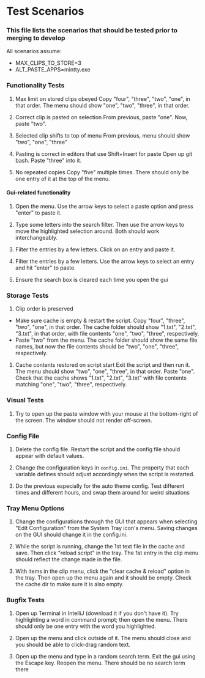 # Test Scenarios
### This file lists the scenarios that should be tested prior to merging to develop

All scenarios assume:
- MAX_CLIPS_TO_STORE=3
- ALT_PASTE_APPS=mintty.exe

### Functionality Tests
1. Max limit on stored clips obeyed
Copy "four", "three", "two", "one", in that order. The menu should show "one", "two", "three", in that order.

1. Correct clip is pasted on selection
From previous, paste "one". Now, paste "two".

1. Selected clip shifts to top of menu
From previous, menu should show "two", "one", "three"

1. Pasting is correct in editors that use Shift+Insert for paste
Open up git bash. Paste "three" into it.

1. No repeated copies
Copy "five" multiple times. There should only be one entry of it at the top of the menu.

#### Gui-related functionality

1. Open the menu. Use the arrow keys to select a paste option and press "enter" to paste it.

1. Type some letters into the search filter. Then use the arrow keys to move the highlighted selection around. Both should work interchangeably. 

1. Filter the entries by a few letters. Click on an entry and paste it.

1. Filter the entries by a few letters. Use the arrow keys to select an entry and hit "enter" to paste.

1. Ensure the search box is cleared each time you open the gui

### Storage Tests
1. Clip order is preserved
 * Make sure cache is empty & restart the script. Copy "four", "three", "two", "one", in that order. The cache folder should show "1.txt", "2.txt", "3.txt", in that order, with file contents "one", "two", "three", respectively.
 * Paste "two" from the menu. The cache folder should show the same file names, but now the file contents should be "two", "one", "three", respectively.
 
1. Cache contents restored on script start
Exit the script and then run it. The menu should show "two", "one", "three", in that order. Paste "one". Check that the cache shows "1.txt", "2.txt", "3.txt" with file contents matching "one", "two", "three", respectively.

### Visual Tests
1. Try to open up the paste window with your mouse at the bottom-right of the screen. The window should not render off-screen.

### Config File
1. Delete the config file. Restart the script and the config file should appear with default values.

1. Change the configuration keys in `config.ini`. The property that each variable defines should adjust accordingly when the script is restarted.

1. Do the previous especially for the auto theme config. Test different times and different hours, and swap them around for weird situations

### Tray Menu Options
1. Change the configurations through the GUI that appears when selecting "Edit Configuration" from the System Tray icon's menu. Saving changes on the GUI should change it in the config.ini.

1. While the script is running, change the 1st text file in the cache and save. Then click "reload script" in the tray. The 1st entry in the clip menu should reflect the change made in the file.

1. With items in the clip menu, click the "clear cache & reload" option in the tray. Then open up the menu again and it should be empty. Check the cache dir to make sure it is also empty.

### Bugfix Tests
1. Open up Terminal in IntelliJ (download it if you don't have it). Try highlighting a word in command prompt; then open the menu. There should only be one entry with the word you highlighted.

1. Open up the menu and click outside of it. The menu should close and you should be able to click-drag random text.

1. Open up the menu and type in a random search term. Exit the gui using the Escape key. Reopen the menu. There should be no search term there